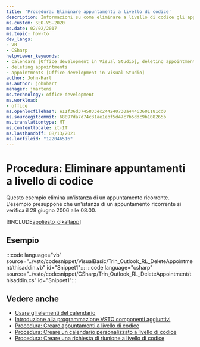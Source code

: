 ```yaml
---
title: 'Procedura: Eliminare appuntamenti a livello di codice'
description: Informazioni su come eliminare a livello di codice gli apppoint in Microsoft Outlook. Questo esempio elimina un'istanza di un appuntamento ricorrente.
ms.custom: SEO-VS-2020
ms.date: 02/02/2017
ms.topic: how-to
dev_langs:
- VB
- CSharp
helpviewer_keywords:
- calendars [Office development in Visual Studio], deleting appointments
- deleting appointments
- appointments [Office development in Visual Studio]
author: John-Hart
ms.author: johnhart
manager: jmartens
ms.technology: office-development
ms.workload:
- office
ms.openlocfilehash: e11f36d3745833ec244240730a44463601181cd0
ms.sourcegitcommit: 68897da7d74c31ae1ebf5d47c7b5ddc9b108265b
ms.translationtype: MT
ms.contentlocale: it-IT
ms.lasthandoff: 08/13/2021
ms.locfileid: "122046516"
---
```

# <a name="how-to-programmatically-delete-appointments"></a>Procedura: Eliminare appuntamenti a livello di codice
  Questo esempio elimina un'istanza di un appuntamento ricorrente. L'esempio presuppone che un'istanza di un appuntamento ricorrente si verifica il 28 giugno 2006 alle 08.00.

 [!INCLUDE[appliesto_olkallapp](../vsto/includes/appliesto-olkallapp-md.md)]

## <a name="example"></a>Esempio
 :::code language="vb" source="../vsto/codesnippet/VisualBasic/Trin_Outlook_RL_DeleteAppointment/thisaddin.vb" id="Snippet1":::
 :::code language="csharp" source="../vsto/codesnippet/CSharp/Trin_Outlook_RL_DeleteAppointment/thisaddin.cs" id="Snippet1":::

## <a name="see-also"></a>Vedere anche
- [Usare gli elementi del calendario](../vsto/working-with-calendar-items.md)
- [Introduzione alla programmazione VSTO componenti aggiuntivi](../vsto/getting-started-programming-vsto-add-ins.md)
- [Procedura: Creare appuntamenti a livello di codice](../vsto/how-to-programmatically-create-appointments.md)
- [Procedura: Creare un calendario personalizzato a livello di codice](../vsto/how-to-programmatically-create-a-custom-calendar.md)
- [Procedura: Creare una richiesta di riunione a livello di codice](../vsto/how-to-programmatically-create-a-meeting-request.md)
